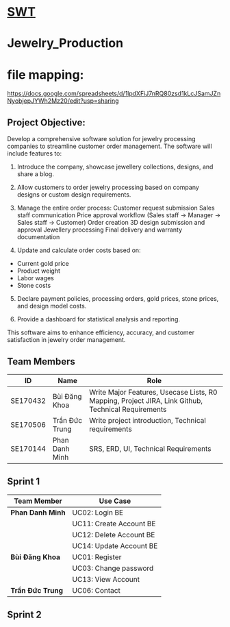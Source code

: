 # [SWT](https://docs.google.com/spreadsheets/d/1lpdXFiJ7nRQ80zsd1kLcJSamJZnNyobjepJYWh2Mz20/edit?gid=0#gid=0)
# Jewelry_Production
# file mapping: 
https://docs.google.com/spreadsheets/d/1lpdXFiJ7nRQ80zsd1kLcJSamJZnNyobjepJYWh2Mz20/edit?usp=sharing

## Project Objective:
Develop a comprehensive software solution for jewelry processing companies to streamline customer order management. The software will include features to:
1. Introduce the company, showcase jewellery collections, designs, and share a blog.

2. Allow customers to order jewelry processing based on company designs or custom design requirements.

3. Manage the entire order process:
  Customer request submission
  Sales staff communication
  Price approval workflow (Sales staff → Manager → Sales staff → Customer)
  Order creation
  3D design submission and approval
  Jewellery processing
  Final delivery and warranty documentation

4. Update and calculate order costs based on:
  + Current gold price
  + Product weight
  + Labor wages
  + Stone costs

5. Declare payment policies, processing orders, gold prices, stone prices, and design model costs.

6. Provide a dashboard for statistical analysis and reporting.

This software aims to enhance efficiency, accuracy, and customer satisfaction in jewelry order management.

## Team Members

| ID       | Name                     | Role                                                                                                   |
| -------- | ------------------------ | ------------------------------------------------------------------------------------------------------ |
| SE170432 | Bùi Đăng Khoa            | Write Major Features, Usecase Lists, R0 Mapping, Project JIRA, Link Github, Technical Requirements     |
| SE170506 | Trần Đức Trung           | Write project introduction, Technical requirements                                                     |
| SE170144 | Phan Danh Minh           | SRS, ERD, UI, Technical Requirements                                                                   |

## Sprint 1

| Team Member             | Use Case                                                  |
| ----------------------- | ----------------------------------------------------------|
| **Phan Danh Minh**      | UC02: Login BE                                            |
|                         | UC11: Create Account BE                                   |
|                         | UC12: Delete Account BE                                   |
|                         | UC14: Update Account BE                                   |                                                                                    
| **Bùi Đăng Khoa**       | UC01: Register                                            |
|                         | UC03: Change password                                     |
|                         | UC13: View Account                                        |
| **Trần Đức Trung**      | UC06: Contact                                             |           
## Sprint 2

